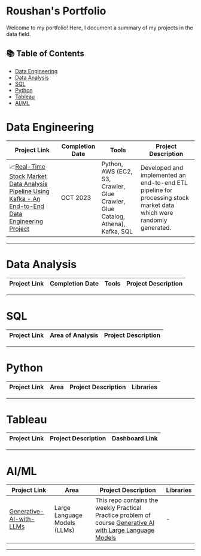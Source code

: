 # Roushan's Portfolio

Welcome to my portfolio! Here, I document a summary of my projects in the data field.

## 📚 Table of Contents
- [Data Engineering](#data-engineering)
- [Data Analysis](#data-analysis)
- [SQL](#sql)
- [Python](#python)
- [Tableau](#tableau)
- [AI/ML](#aiml)


# Data Engineering

| Project Link | Completion Date | Tools | Project Description | 
|---|---|---|---|
|📈[Real-Time Stock Market Data Analysis Pipeline Using Kafka - An End-to-End Data Engineering Project](https://github.com/rkuma18/Data-Engineering/tree/main/Kafka_Project) | OCT 2023 | Python, AWS (EC2, S3, Crawler, Glue Crawler, Glue Catalog, Athena), Kafka, SQL | Developed and implemented an end-to-end ETL pipeline for processing stock market data which were randomly generated.  |

***
# Data Analysis

| Project Link | Completion Date | Tools | Project Description | 
|---|---|---|---|


***

# SQL

| Project Link | Area of Analysis | Project Description | 
|---|---|---|


***


# Python

| Project Link | Area | Project Description | Libraries |    
|---|---|---|---|


***

# Tableau

| Project Link | Project Description | Dashboard Link |
|---|---|---|


***

# AI/ML

| Project Link | Area | Project Description | Libraries |    
|---|---|---|---|
|[Generative-AI-with-LLMs](https://github.com/rkuma18/AI-ML/tree/main/Generative-AI-with-%20LLMs) | Large Language Models (LLMs) | This repo contains the weekly Practical Practice problem of course [Generative AI with Large Language Models](https://www.coursera.org/learn/generative-ai-with-llms?) | - |

***

